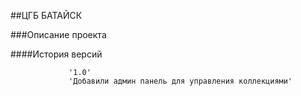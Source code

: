 ##ЦГБ БАТАЙСК

###Описание проекта

####История версий

                 '1.0' 
                 'Добавили админ панель для управления коллекциями'
